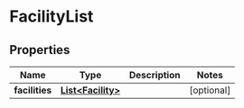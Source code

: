 

# FacilityList


## Properties

| Name | Type | Description | Notes |
|------------ | ------------- | ------------- | -------------|
|**facilities** | [**List&lt;Facility&gt;**](Facility.md) |  |  [optional] |



